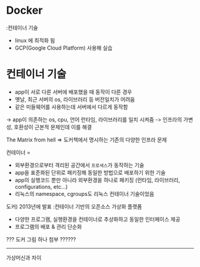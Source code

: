# Docker

:컨테이너 기술

- linux 에 최적화 됨 
- GCP(Google Cloud Platform) 사용해 실습 

# 컨테이너 기술
- app이 서로 다른 서버에 배포했을 때 동작이 다른 경우 
- 옛날, 최근 서버의 os, 라이브러리 등 버전일치가 어려움
- 같은 미들웨어를 사용하는데 서버에서 다르게 동작함 

-> app이 의존하는 os, cpu, 언어 런타임, 라이브러리를 일치 시켜줌 
-> 인프라의 가변성, 호환성이 근본적 문제인데 이를 해결 

The Matrix from hell => 도커책에서 명시하는 기존의 다양한 인프라 문제

컨테이너 = 
- 외부환경으로부터 격리된 공간에서 `프로세스`가 동작하는 기술
- app을 표준화된 단위로 패키징해 동일한 방법으로 배포하기 위한 기술 
- app의 실행코드 뿐만 아니라 외부환경을 하나로 패키징 
  (런타임, 라이브러리, configurations, etc...)
- 리눅스의 namespace, cgroups도 리눅스 컨테이너 기술이었음 

도커)
2013년에 발표 
:컨테이너 기반의 오픈소스 가상화 플랫폼 
- 다양한 프로그램, 실행환경을 컨테이너로 추상화하고 동일한 인터페이스 제공
- 프로그램의 배포 & 관리 단순화 

??? 도커 그림 하나 첨부 ??????

------------------------------------------------------------------------------------
가상머신과 차이 

